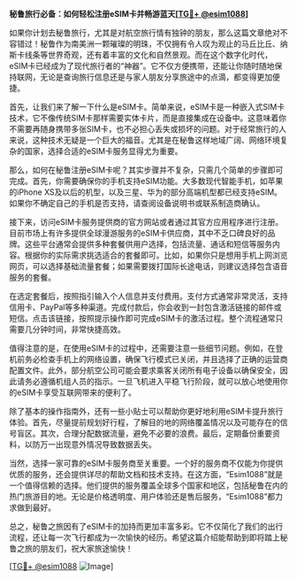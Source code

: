 **秘鲁旅行必备：如何轻松注册eSIM卡并畅游蓝天[[TG💪+ @esim1088](https://t.me/s/esim1088)]**

如果你计划去秘鲁旅行，尤其是对航空旅行情有独钟的朋友，那么这篇文章绝对不容错过！秘鲁作为南美洲一颗璀璨的明珠，不仅拥有令人叹为观止的马丘比丘、纳斯卡线条等世界奇观，还有着丰富的文化和自然景观。而在这个数字化时代，eSIM卡已经成为了现代旅行者的“神器”。它不仅方便携带，还能让你随时随地保持联网，无论是查询旅行信息还是与家人朋友分享旅途中的点滴，都变得更加便捷。

首先，让我们来了解一下什么是eSIM卡。简单来说，eSIM卡是一种嵌入式SIM卡技术，它不像传统SIM卡那样需要实体卡片，而是直接集成在设备中。这意味着你不需要再随身携带多张SIM卡，也不必担心丢失或损坏的问题。对于经常旅行的人来说，这种技术无疑是一个巨大的福音。尤其是在秘鲁这样地域广阔、网络环境复杂的国家，选择合适的eSIM卡服务显得尤为重要。

那么，如何在秘鲁注册eSIM卡呢？其实步骤并不复杂，只需几个简单的步骤即可完成。首先，你需要确保你的手机支持eSIM功能。大多数现代智能手机，如苹果的iPhone XS及以后的机型，以及三星、华为的部分高端机型都已经支持eSIM。如果你不确定自己的手机是否支持，请查阅设备说明书或联系制造商确认。

接下来，访问eSIM卡服务提供商的官方网站或者通过其官方应用程序进行注册。目前市场上有许多提供全球漫游服务的eSIM卡供应商，其中不乏口碑良好的品牌。这些平台通常会提供多种套餐供用户选择，包括流量、通话和短信等服务内容。根据你的实际需求挑选适合的套餐即可。比如，如果你只是想用手机上网浏览网页，可以选择基础流量套餐；如果需要拨打国际长途电话，则建议选择包含语音服务的套餐。

在选定套餐后，按照指引输入个人信息并支付费用。支付方式通常非常灵活，支持信用卡、PayPal等多种渠道。完成付款后，你会收到一封包含激活链接的邮件或短信。点击该链接，按照提示操作即可完成eSIM卡的激活过程。整个流程通常只需要几分钟时间，非常快捷高效。

值得注意的是，在使用eSIM卡的过程中，还需要注意一些细节问题。例如，在登机前务必检查手机上的网络设置，确保飞行模式已关闭，并且选择了正确的运营商配置文件。此外，部分航空公司可能会要求乘客关闭所有电子设备以确保安全，因此请务必遵循机组人员的指示。一旦飞机进入平稳飞行阶段，就可以放心地使用你的eSIM卡享受互联网带来的便利了。

除了基本的操作指南外，还有一些小贴士可以帮助你更好地利用eSIM卡提升旅行体验。首先，尽量提前规划好行程，了解目的地的网络覆盖情况以及可能存在的信号盲区。其次，合理分配数据流量，避免不必要的浪费。最后，定期备份重要资料，以防万一出现意外情况导致数据丢失。

当然，选择一家可靠的eSIM卡服务商至关重要。一个好的服务商不仅能为你提供优质的服务，还会提供详尽的帮助文档和技术支持。在这方面，“Esim1088”就是一个值得信赖的选择。他们提供的服务覆盖全球多个国家和地区，包括秘鲁在内的热门旅游目的地。无论是价格透明度、用户体验还是售后服务，“Esim1088”都力求做到最好。

总之，秘鲁之旅因有了eSIM卡的加持而更加丰富多彩。它不仅简化了我们的出行流程，还让每一次飞行都成为一次愉快的经历。希望这篇介绍能帮助到即将踏上秘鲁之旅的朋友们，祝大家旅途愉快！

[[TG💪+ @esim1088](https://t.me/s/esim1088) ![Image](https://i.postimg.cc/4NQfJmqS/Snipaste-2025-05-13-00-14-12.png)]